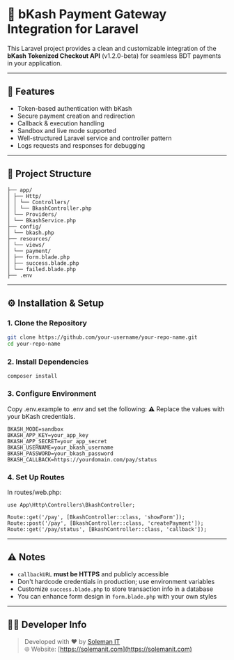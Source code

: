 # 🚀 bKash Payment Gateway Integration for Laravel

This Laravel project provides a clean and customizable integration of the **bKash Tokenized Checkout API** (v1.2.0-beta) for seamless BDT payments in your application.

---

## 🧩 Features

- Token-based authentication with bKash  
- Secure payment creation and redirection  
- Callback & execution handling  
- Sandbox and live mode supported  
- Well-structured Laravel service and controller pattern  
- Logs requests and responses for debugging  

---

## 📂 Project Structure
```
├── app/
│ ├── Http/
│ │ └── Controllers/
│ │ └── BkashController.php
│ └── Providers/
│ └── BkashService.php
├── config/
│ └── bkash.php
├── resources/
│ └── views/
│ └── payment/
│ ├── form.blade.php
│ ├── success.blade.php
│ └── failed.blade.php
├── .env
```
---

## ⚙️ Installation & Setup

### 1. Clone the Repository

```bash
git clone https://github.com/your-username/your-repo-name.git
cd your-repo-name
```
### 2. Install Dependencies
```
composer install
```
### 3. Configure Environment
Copy .env.example to .env and set the following:
⚠️ Replace the values with your bKash credentials.
```
BKASH_MODE=sandbox
BKASH_APP_KEY=your_app_key
BKASH_APP_SECRET=your_app_secret
BKASH_USERNAME=your_bkash_username
BKASH_PASSWORD=your_bkash_password
BKASH_CALLBACK=https://yourdomain.com/pay/status
```


### 4. Set Up Routes
In routes/web.php:
```
use App\Http\Controllers\BkashController;

Route::get('/pay', [BkashController::class, 'showForm']);
Route::post('/pay', [BkashController::class, 'createPayment']);
Route::get('/pay/status', [BkashController::class, 'callback']);
```
---

## ⚠️ Notes

- `callbackURL` **must be HTTPS** and publicly accessible  
- Don't hardcode credentials in production; use environment variables  
- Customize `success.blade.php` to store transaction info in a database  
- You can enhance form design in `form.blade.php` with your own styles
---

## 🧑‍💻 Developer Info

> Developed with ❤️ by [Soleman IT](https://github.com/solemanit)  
> 🌐 Website: [https://solemanit.com](https://solemanit.com)

